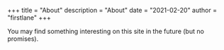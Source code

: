 +++
title = "About"
description = "About"
date = "2021-02-20"
author = "firstlane"
+++

You may find something interesting on this site in the future (but no promises).

